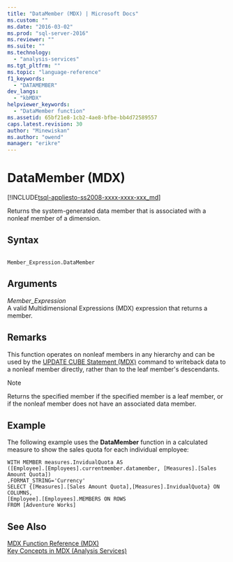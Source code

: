 ```yaml
---
title: "DataMember (MDX) | Microsoft Docs"
ms.custom: ""
ms.date: "2016-03-02"
ms.prod: "sql-server-2016"
ms.reviewer: ""
ms.suite: ""
ms.technology: 
  - "analysis-services"
ms.tgt_pltfrm: ""
ms.topic: "language-reference"
f1_keywords: 
  - "DATAMEMBER"
dev_langs: 
  - "kbMDX"
helpviewer_keywords: 
  - "DataMember function"
ms.assetid: 65bf21e8-1cb2-4ae8-bfbe-bb4d72589557
caps.latest.revision: 30
author: "Minewiskan"
ms.author: "owend"
manager: "erikre"
---
```

# DataMember (MDX)
[!INCLUDE[tsql-appliesto-ss2008-xxxx-xxxx-xxx_md](../includes/tsql-appliesto-ss2008-xxxx-xxxx-xxx-md.md)]

  Returns the system-generated data member that is associated with a nonleaf member of a dimension.  
  
## Syntax  
  
```  
  
Member_Expression.DataMember  
```  
  
## Arguments  
 *Member_Expression*  
 A valid Multidimensional Expressions (MDX) expression that returns a member.  
  
## Remarks  
 This function operates on nonleaf members in any hierarchy and can be used by the [UPDATE CUBE Statement (MDX)](../mdx/mdx-data-manipulation-update-cube.md) command to writeback data to a nonleaf member directly, rather than to the leaf member's descendants.  
  
> [!NOTE]  
>  Returns the specified member if the specified member is a leaf member, or if the nonleaf member does not have an associated data member.  
  
## Example  
 The following example uses the **DataMember** function in a calculated measure to show the sales quota for each individual employee:  
  
```  
WITH MEMBER measures.InvidualQuota AS   
([Employee].[Employees].currentmember.datamember, [Measures].[Sales Amount Quota])  
,FORMAT_STRING='Currency'  
SELECT {[Measures].[Sales Amount Quota],[Measures].InvidualQuota} ON COLUMNS,  
[Employee].[Employees].MEMBERS ON ROWS  
FROM [Adventure Works]  
```  
  
## See Also  
 [MDX Function Reference &#40;MDX&#41;](../mdx/mdx-function-reference-mdx.md)   
 [Key Concepts in MDX &#40;Analysis Services&#41;](../analysis-services/multidimensional-models/mdx/key-concepts-in-mdx-analysis-services.md)  
  
  